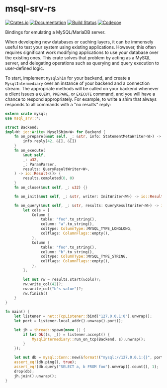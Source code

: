 # msql-srv-rs

[![Crates.io](https://img.shields.io/crates/v/msql_srv.svg)](https://crates.io/crates/msql_srv)
[![Documentation](https://docs.rs/msql-srv/badge.svg)](https://docs.rs/msql-srv/)
[![Build Status](https://travis-ci.com/jonhoo/msql-srv.svg?branch=master)](https://travis-ci.com/jonhoo/msql-srv)
[![Codecov](https://codecov.io/github/jonhoo/msql-srv/coverage.svg?branch=master)](https://codecov.io/gh/jonhoo/msql-srv)

Bindings for emulating a MySQL/MariaDB server.

When developing new databases or caching layers, it can be immensely useful to test your system
using existing applications. However, this often requires significant work modifying
applications to use your database over the existing ones. This crate solves that problem by
acting as a MySQL server, and delegating operations such as querying and query execution to
user-defined logic.

To start, implement `MysqlShim` for your backend, and create a `MysqlIntermediary` over an
instance of your backend and a connection stream. The appropriate methods will be called on
your backend whenever a client issues a `QUERY`, `PREPARE`, or `EXECUTE` command, and you will
have a chance to respond appropriately. For example, to write a shim that always responds to
all commands with a "no results" reply:

```rust
extern crate mysql;
use msql_srv::*;

struct Backend;
impl<W: io::Write> MysqlShim<W> for Backend {
    fn on_prepare(&mut self, _: &str, info: StatementMetaWriter<W>) -> io::Result<()> {
        info.reply(42, &[], &[])
    }
    fn on_execute(
        &mut self,
        _: u32,
        _: ParamParser,
        results: QueryResultWriter<W>,
    ) -> io::Result<()> {
        results.completed(0, 0)
    }
    fn on_close(&mut self, _: u32) {}

    fn on_init(&mut self, _: &str, writer: InitWriter<W>) -> io::Result<()> { Ok(()) }

    fn on_query(&mut self, _: &str, results: QueryResultWriter<W>) -> io::Result<()> {
        let cols = [
            Column {
                table: "foo".to_string(),
                column: "a".to_string(),
                coltype: ColumnType::MYSQL_TYPE_LONGLONG,
                colflags: ColumnFlags::empty(),
            },
            Column {
                table: "foo".to_string(),
                column: "b".to_string(),
                coltype: ColumnType::MYSQL_TYPE_STRING,
                colflags: ColumnFlags::empty(),
            },
        ];

        let mut rw = results.start(&cols)?;
        rw.write_col(42)?;
        rw.write_col("b's value")?;
        rw.finish()
    }
}

fn main() {
    let listener = net::TcpListener::bind("127.0.0.1:0").unwrap();
    let port = listener.local_addr().unwrap().port();

    let jh = thread::spawn(move || {
        if let Ok((s, _)) = listener.accept() {
            MysqlIntermediary::run_on_tcp(Backend, s).unwrap();
        }
    });

    let mut db = mysql::Conn::new(&format!("mysql://127.0.0.1:{}", port)).unwrap();
    assert_eq!(db.ping(), true);
    assert_eq!(db.query("SELECT a, b FROM foo").unwrap().count(), 1);
    drop(db);
    jh.join().unwrap();
}
```
